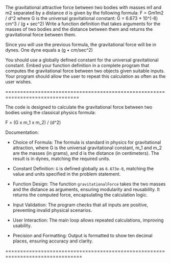 The gravitational attractive force between two bodies with masses m1 and m2
separated by a distance d is given by the following formula:
F = Gm1m2 / d^2
where G is the universal gravitational constant:
G = 6.673 * 10^(-8) cm^3 / (g • sec^2)
Write a function definition that takes arguments for the masses of two bodies
and the distance between them and returns the gravitational force between them.

Since you will use the previous formula, the gravitational force will be in dynes.
One dyne equals a (g • cm/sec^2)

You should use a globally defined constant for the universal gravitational constant.
Embed your function definition in a complete program that computes the gravitational
force between two objects given suitable inputs. Your program should allow
the user to repeat this calculation as often as the user wishes.

===============================================================================

The code is designed to calculate the gravitational force between two bodies
using the classical physics formula:

F = (G x m_1 x m_2) / (d^2)

Documentation:

- Choice of Formula:
  The formula is standard in physics for gravitational attraction,
  where G is the universal gravitational constant, m_1 and m_2 are the masses (in grams),
  and d is the distance (in centimeters). The result is in dynes, matching the required units.

- Constant Definition:
  `G` is defined globally as `6.673e-8`,
  matching the value and units specified in the problem statement.

- Function Design:
  The function `gravitationalForce` takes the two masses and the distance as arguments,
  ensuring modularity and reusability.
  It returns the computed force, encapsulating the calculation logic.

- Input Validation:
  The program checks that all inputs are positive, preventing invalid physical scenarios.

- User Interaction:
  The main loop allows repeated calculations, improving usability.

- Precision and Formatting:
  Output is formatted to show ten decimal places, ensuring accuracy and clarity.

================================================================================